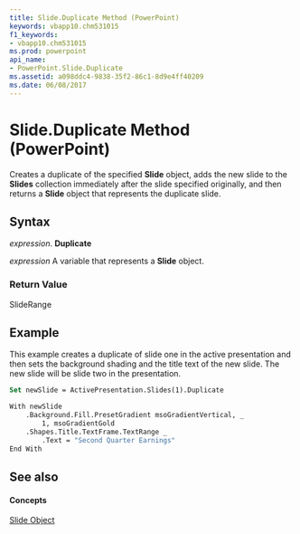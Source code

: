```yaml
---
title: Slide.Duplicate Method (PowerPoint)
keywords: vbapp10.chm531015
f1_keywords:
- vbapp10.chm531015
ms.prod: powerpoint
api_name:
- PowerPoint.Slide.Duplicate
ms.assetid: a098ddc4-9838-35f2-86c1-8d9e4ff40209
ms.date: 06/08/2017
---
```



# Slide.Duplicate Method (PowerPoint)

Creates a duplicate of the specified  **Slide** object, adds the new slide to the **Slides** collection immediately after the slide specified originally, and then returns a **Slide** object that represents the duplicate slide.


## Syntax

 _expression_. **Duplicate**

 _expression_ A variable that represents a **Slide** object.


### Return Value

SlideRange


## Example

This example creates a duplicate of slide one in the active presentation and then sets the background shading and the title text of the new slide. The new slide will be slide two in the presentation.


```vb
Set newSlide = ActivePresentation.Slides(1).Duplicate

With newSlide
    .Background.Fill.PresetGradient msoGradientVertical, _
        1, msoGradientGold
    .Shapes.Title.TextFrame.TextRange _
        .Text = "Second Quarter Earnings"
End With
```


## See also


#### Concepts


[Slide Object](PowerPoint.Slide.md)

